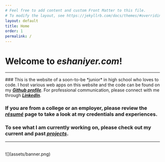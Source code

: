 ```yaml
---
# Feel free to add content and custom Front Matter to this file.
# To modify the layout, see https://jekyllrb.com/docs/themes/#overriding-theme-defaults
layout: default
title: Home
order: 1
permalink: /
---
```


# **Welcome to *eshaniyer.com*!**
<hr>
### This is the website of a  soon-to-be *junior* in high school who loves to code. I host various web apps on this website and the code can be found on my <a href="https://www.github.com/Nazchanel" target="_blank"><b><i>Github profile</i></b></a>. For professional communication, please connect with me through <a href="https://www.linkedin.com/in/kulfieshan" target="_blank"><b><i>LinkedIn</i></b></a>.

### If you are from a college or an employer, please review the [***résumé***](/resume/) page to take a look at my credentials and experiences. 

### To see what I am currently working on, please check out my current and past [***projects***](/projects/).

<hr>
<br>
![](assets/banner.png)